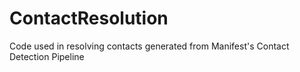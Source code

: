 # ContactResolution
Code used in resolving contacts generated from Manifest's Contact Detection Pipeline
